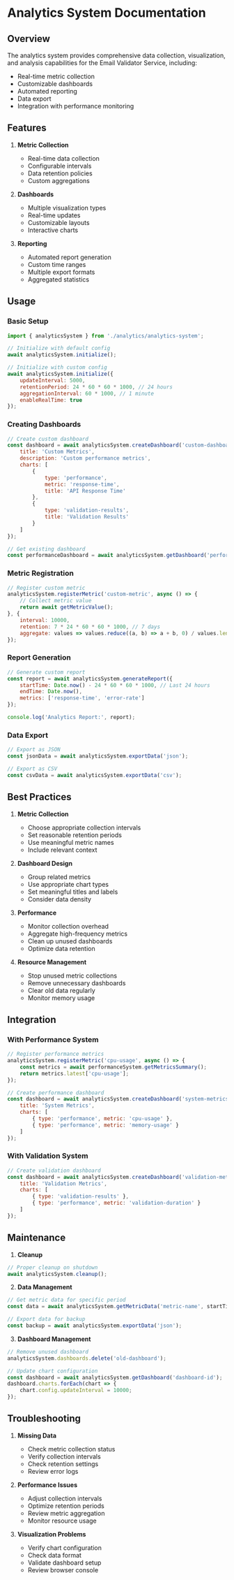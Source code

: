 # Analytics System Documentation

## Overview

The analytics system provides comprehensive data collection, visualization, and analysis capabilities for the Email Validator Service, including:

- Real-time metric collection
- Customizable dashboards
- Automated reporting
- Data export
- Integration with performance monitoring

## Features

1. **Metric Collection**
   - Real-time data collection
   - Configurable intervals
   - Data retention policies
   - Custom aggregations

2. **Dashboards**
   - Multiple visualization types
   - Real-time updates
   - Customizable layouts
   - Interactive charts

3. **Reporting**
   - Automated report generation
   - Custom time ranges
   - Multiple export formats
   - Aggregated statistics

## Usage

### Basic Setup

```javascript
import { analyticsSystem } from './analytics/analytics-system';

// Initialize with default config
await analyticsSystem.initialize();

// Initialize with custom config
await analyticsSystem.initialize({
    updateInterval: 5000,
    retentionPeriod: 24 * 60 * 60 * 1000, // 24 hours
    aggregationInterval: 60 * 1000, // 1 minute
    enableRealTime: true
});
```

### Creating Dashboards

```javascript
// Create custom dashboard
const dashboard = await analyticsSystem.createDashboard('custom-dashboard', {
    title: 'Custom Metrics',
    description: 'Custom performance metrics',
    charts: [
        {
            type: 'performance',
            metric: 'response-time',
            title: 'API Response Time'
        },
        {
            type: 'validation-results',
            title: 'Validation Results'
        }
    ]
});

// Get existing dashboard
const performanceDashboard = await analyticsSystem.getDashboard('performance');
```

### Metric Registration

```javascript
// Register custom metric
analyticsSystem.registerMetric('custom-metric', async () => {
    // Collect metric value
    return await getMetricValue();
}, {
    interval: 10000,
    retention: 7 * 24 * 60 * 60 * 1000, // 7 days
    aggregate: values => values.reduce((a, b) => a + b, 0) / values.length
});
```

### Report Generation

```javascript
// Generate custom report
const report = await analyticsSystem.generateReport({
    startTime: Date.now() - 24 * 60 * 60 * 1000, // Last 24 hours
    endTime: Date.now(),
    metrics: ['response-time', 'error-rate']
});

console.log('Analytics Report:', report);
```

### Data Export

```javascript
// Export as JSON
const jsonData = await analyticsSystem.exportData('json');

// Export as CSV
const csvData = await analyticsSystem.exportData('csv');
```

## Best Practices

1. **Metric Collection**
   - Choose appropriate collection intervals
   - Set reasonable retention periods
   - Use meaningful metric names
   - Include relevant context

2. **Dashboard Design**
   - Group related metrics
   - Use appropriate chart types
   - Set meaningful titles and labels
   - Consider data density

3. **Performance**
   - Monitor collection overhead
   - Aggregate high-frequency metrics
   - Clean up unused dashboards
   - Optimize data retention

4. **Resource Management**
   - Stop unused metric collections
   - Remove unnecessary dashboards
   - Clear old data regularly
   - Monitor memory usage

## Integration

### With Performance System

```javascript
// Register performance metrics
analyticsSystem.registerMetric('cpu-usage', async () => {
    const metrics = await performanceSystem.getMetricsSummary();
    return metrics.latest['cpu-usage'];
});

// Create performance dashboard
const dashboard = await analyticsSystem.createDashboard('system-metrics', {
    title: 'System Metrics',
    charts: [
        { type: 'performance', metric: 'cpu-usage' },
        { type: 'performance', metric: 'memory-usage' }
    ]
});
```

### With Validation System

```javascript
// Create validation dashboard
const dashboard = await analyticsSystem.createDashboard('validation-metrics', {
    title: 'Validation Metrics',
    charts: [
        { type: 'validation-results' },
        { type: 'performance', metric: 'validation-duration' }
    ]
});
```

## Maintenance

1. **Cleanup**
```javascript
// Proper cleanup on shutdown
await analyticsSystem.cleanup();
```

2. **Data Management**
```javascript
// Get metric data for specific period
const data = await analyticsSystem.getMetricData('metric-name', startTime, endTime);

// Export data for backup
const backup = await analyticsSystem.exportData('json');
```

3. **Dashboard Management**
```javascript
// Remove unused dashboard
analyticsSystem.dashboards.delete('old-dashboard');

// Update chart configuration
const dashboard = await analyticsSystem.getDashboard('dashboard-id');
dashboard.charts.forEach(chart => {
    chart.config.updateInterval = 10000;
});
```

## Troubleshooting

1. **Missing Data**
   - Check metric collection status
   - Verify collection intervals
   - Check retention settings
   - Review error logs

2. **Performance Issues**
   - Adjust collection intervals
   - Optimize retention periods
   - Review metric aggregation
   - Monitor resource usage

3. **Visualization Problems**
   - Verify chart configuration
   - Check data format
   - Validate dashboard setup
   - Review browser console